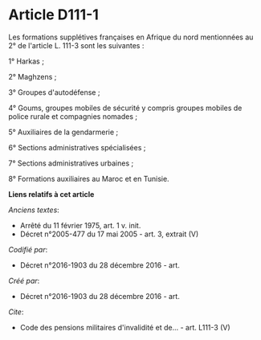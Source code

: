 # Article D111-1

Les formations supplétives françaises en Afrique du nord mentionnées au 2° de l'article L. 111-3 sont les suivantes :

1° Harkas ;

2° Maghzens ;

3° Groupes d'autodéfense ;

4° Goums, groupes mobiles de sécurité y compris groupes mobiles de police rurale et compagnies nomades ;

5° Auxiliaires de la gendarmerie ;

6° Sections administratives spécialisées ;

7° Sections administratives urbaines ;

8° Formations auxiliaires au Maroc et en Tunisie.

**Liens relatifs à cet article**

_Anciens textes_:

  - Arrêté du 11 février 1975, art. 1 v. init.
  - Décret n°2005-477 du 17 mai 2005 - art. 3, extrait (V)

_Codifié par_:

  - Décret n°2016-1903 du 28 décembre 2016 - art.

_Créé par_:

  - Décret n°2016-1903 du 28 décembre 2016 - art.

_Cite_:

  - Code des pensions militaires d'invalidité et de... - art. L111-3 (V)
